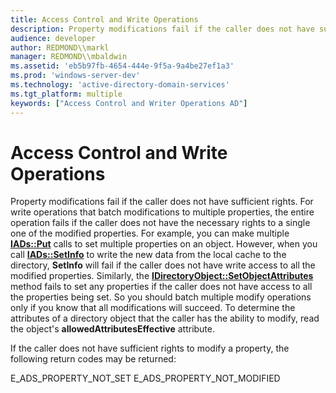 ```yaml
---
title: Access Control and Write Operations
description: Property modifications fail if the caller does not have sufficient rights.
audience: developer
author: REDMOND\\markl
manager: REDMOND\\mbaldwin
ms.assetid: 'eb5b97fb-4654-444e-9f5a-9a4be27ef1a3'
ms.prod: 'windows-server-dev'
ms.technology: 'active-directory-domain-services'
ms.tgt_platform: multiple
keywords: ["Access Control and Writer Operations AD"]
---
```


# Access Control and Write Operations

Property modifications fail if the caller does not have sufficient rights. For write operations that batch modifications to multiple properties, the entire operation fails if the caller does not have the necessary rights to a single one of the modified properties. For example, you can make multiple [**IADs::Put**](https://msdn.microsoft.com/library/aa746352) calls to set multiple properties on an object. However, when you call [**IADs::SetInfo**](https://msdn.microsoft.com/library/aa746354) to write the new data from the local cache to the directory, **SetInfo** will fail if the caller does not have write access to all the modified properties. Similarly, the [**IDirectoryObject::SetObjectAttributes**](https://msdn.microsoft.com/library/aa746360) method fails to set any properties if the caller does not have access to all the properties being set. So you should batch multiple modify operations only if you know that all modifications will succeed. To determine the attributes of a directory object that the caller has the ability to modify, read the object's **allowedAttributesEffective** attribute.

If the caller does not have sufficient rights to modify a property, the following return codes may be returned:

E\_ADS\_PROPERTY\_NOT\_SET E\_ADS\_PROPERTY\_NOT\_MODIFIED

 

 




